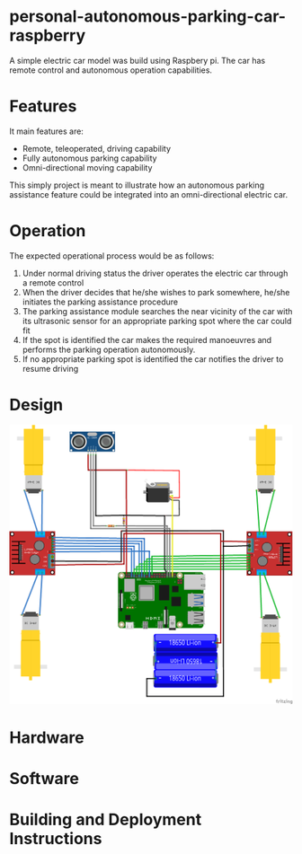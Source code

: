 # personal-autonomous-parking-car-raspberry
A simple electric car model was build using Raspbery pi. The car has remote control and autonomous operation capabilities. 


# Features
It main features are:
- Remote, teleoperated, driving capability
- Fully autonomous parking capability
- Omni-directional moving capability

This simply project is meant to illustrate how an autonomous parking assistance feature could be integrated into an omni-directional electric car.

# Operation
The expected operational process would be as follows:

1) Under normal driving status the driver operates the electric car through a remote control
2) When the driver decides that he/she wishes to park somewhere, he/she initiates the parking assistance procedure
3) The parking assistance module searches the near vicinity of the car with its ultrasonic sensor for an appropriate parking spot where the car could fit
4) If the spot is identified the car makes the required manoeuvres and performs the parking operation autonomously.
5) If no appropriate parking spot is identified the car notifies the driver to resume driving

# Design
![Robot Schematic](https://github.com/SimoLion/personal-autonomous-parking-car-raspberry/blob/main/assets/electronic_components_drawing.png)

# Hardware

# Software

# Building and Deployment Instructions
